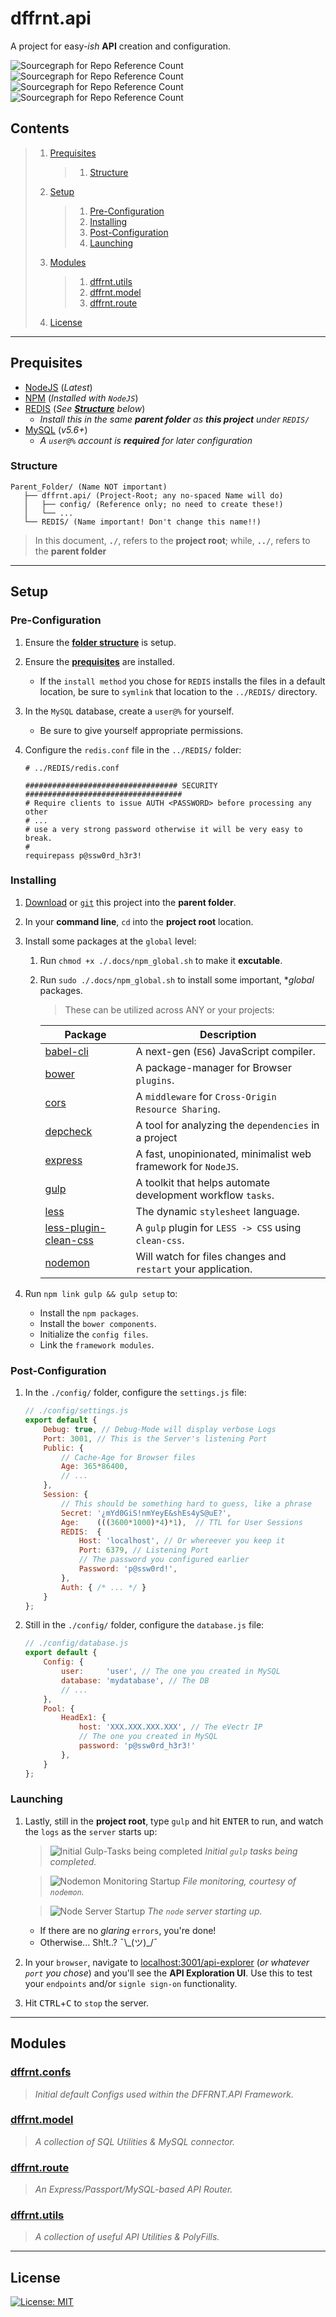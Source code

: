 # dffrnt.api
A project for easy-_ish_ **API** creation and configuration.

![Sourcegraph for Repo Reference Count](https://img.shields.io/badge/latest-v3.0.9-blue.svg?longCache=true)
![Sourcegraph for Repo Reference Count](https://img.shields.io/badge/node-%3E=v10.16.2-lightgrey.svg?longCache=true)
![Sourcegraph for Repo Reference Count](https://img.shields.io/badge/npm-%3E=v6.9.0-lightgrey.svg?longCache=true)
![Sourcegraph for Repo Reference Count](https://img.shields.io/badge/mysql-%3E=v5.6.0-lightgrey.svg?longCache=true)

## Contents

> 1. [Prequisites](#prequisites)
>    > 1. [Structure](#structure)
> 1. [Setup](#setup)
>    > 1. [Pre-Configuration](#pre-configuration)
>    > 1. [Installing](#installing)
>    > 1. [Post-Configuration](#post-configuration)
>    > 1. [Launching](#launching)
> 1. [Modules](#modules)
>    > 1. [dffrnt.utils](#dffrntutils)
>    > 1. [dffrnt.model](#dffrntmodel)
>    > 1. [dffrnt.route](#dffrntroute)
> 1. [License](#license)

---
## Prequisites
* [NodeJS](https://nodejs.org/en/) (_Latest_)
* [NPM](https://nodejs.org/en/) (_Installed with `NodeJS`_)
* [REDIS](https://redis.io/download) (_See **[Structure](#structure)** below_)
   * _Install this in the same **parent folder** as **this project** under `REDIS/`_
* [MySQL](https://dev.mysql.com/downloads/mysql/) (_v5.6+_)
   * _A `user@%` account is **required** for later configuration_

### Structure

```
Parent_Folder/ (Name NOT important)
   ├── dffrnt.api/ (Project-Root; any no-spaced Name will do)
   │   ├── config/ (Reference only; no need to create these!)
   │   └── ...
   └── REDIS/ (Name important! Don't change this name!!)
```

> In this document, **`./`**, refers to the **project root**; while, **`../`**, refers to the **parent folder**

---
## Setup

### Pre-Configuration
1. Ensure the **[folder structure](#structure)** is setup.
1. Ensure the **[prequisites](#prequisites)** are installed.
   * If the `install method` you chose for `REDIS` installs the files in a default location, be sure to `symlink` that location to the `../REDIS/` directory.
1. In the `MySQL` database, create a `user@%` for yourself.
   * Be sure to give yourself appropriate permissions.
1. Configure the `redis.conf` file in the `../REDIS/` folder:

   ```apacheconf
   # ../REDIS/redis.conf

   ################################## SECURITY ###################################
   # Require clients to issue AUTH <PASSWORD> before processing any other
   # ...
   # use a very strong password otherwise it will be very easy to break.
   #
   requirepass p@ssw0rd_h3r3!
   ```

### Installing
1. [Download](https://github.com/DFFR-NT/dffrnt.api/archive/master.zip) or [`git`](https://github.com/DFFR-NT/dffrnt.api.git) this project into the **parent folder**.
1. In your **command line**, `cd` into the **project root** location.
1. Install some packages at the `global` level:
   1. Run `chmod +x ./.docs/npm_global.sh` to make it **excutable**.
   1. Run `sudo ./.docs/npm_global.sh` to install some important, **global* packages.
      > These can be utilized across ANY or your projects:
       
      | Package | Description |
      | --- | --- |
      | [babel-cli](https://www.npmjs.com/package/babel-cli) | A next-gen (`ES6`) JavaScript compiler. |
      | [bower](https://www.npmjs.com/package/bower) | A package-manager for Browser `plugins`. |
      | [cors](https://www.npmjs.com/package/cors) | A `middleware` for `Cross-Origin Resource Sharing`. |
      | [depcheck](https://www.npmjs.com/package/depcheck) | A tool for analyzing the `dependencies` in a project |
      | [express](https://www.npmjs.com/package/express) | A fast, unopinionated, minimalist web framework for `NodeJS`. |
      | [gulp](https://www.npmjs.com/package/gulp) | A toolkit that helps automate development workflow `tasks`. |
      | [less](https://www.npmjs.com/package/less) | The dynamic `stylesheet` language. |
      | [less-plugin-clean-css](https://www.npmjs.com/package/less-plugin-clean-css) | A `gulp` plugin for `LESS -> CSS` using `clean-css`. |
      | [nodemon](https://www.npmjs.com/package/nodemon) | Will watch for files changes and `restart` your application. |

1. Run `npm link gulp && gulp setup` to:
   * Install the `npm packages`.
   * Install the `bower components`.
   * Initialize the `config files`.
   * Link the `framework modules`.

### Post-Configuration
1. In the `./config/` folder, configure the `settings.js` file:

   ```javascript
   // ./config/settings.js 
   export default {
       Debug: true, // Debug‑Mode will display verbose Logs
       Port: 3001, // This is the Server's listening Port
       Public: {
           // Cache‑Age for Browser files
           Age: 365*86400, 
           // ...
       },
       Session: {
           // This should be something hard to guess, like a phrase
           Secret: '¿mYd0GiS!nmYeyE&shEs4yS@uE?',
           Age:    (((3600*1000)*4)*1),  // TTL for User Sessions
           REDIS:  {
               Host: 'localhost', // Or whereever you keep it
               Port: 6379, // Listening Port
               // The password you configured earlier
               Password: 'p@ssw0rd!',
           },
           Auth: { /* ... */ }
       }
   };
   ```
1. Still in the `./config/` folder, configure the `database.js` file:
   
   ```javascript
   // ./config/database.js
   export default {
       Config: {
           user:     'user', // The one you created in MySQL
           database: 'mydatabase', // The DB
           // ...
       },
       Pool: {
           HeadEx1: {
               host: 'XXX.XXX.XXX.XXX', // The eVectr IP
               // The one you created in MySQL 
               password: 'p@ssw0rd_h3r3!' 
           },
       }
   };
   ```

### Launching
1. Lastly, still in the **project root**, type `gulp` and hit <kbd>ENTER</kbd> to run, and watch the `logs` as the `server` starts up:

   > ![Initial Gulp-Tasks being completed](.docs/images/2.4.1_gulp-tasks.png?raw=true)
   > _Initial `gulp` tasks being completed._
   
   > ![Nodemon Monitoring Startup](.docs/images/2.4.2_nmon-start.png?raw=true)
   > _File monitoring, courtesy of `nodemon`._
   
   > ![Node Server Startup](.docs/images/2.4.3_node-start.png?raw=true)
   > _The `node` server starting up._
   
   * If there are no _glaring_ `errors`, you're done!
   * Otherwise... Sh!t..? ¯\\_(ツ)\_/¯
1. In your `browser`, navigate to [localhost:3001/api-explorer](http://localhost:3001/api-explorer) (_or whatever `port` you chose_) and you'll see the **API Exploration UI**. Use this to test your `endpoints` and/or `signle sign-on` functionality.
1. Hit <kbd>CTRL</kbd>+<kbd>C</kbd> to `stop` the server.

---
## Modules

### [dffrnt.confs](https://github.com/DFFR-NT/dffrnt.confs#readme)
> _Initial default Configs used within the DFFRNT.API Framework._

### [dffrnt.model](https://github.com/DFFR-NT/dffrnt.model#readme)
> _A collection of SQL Utilities & MySQL connector._

### [dffrnt.route](https://github.com/DFFR-NT/dffrnt.route#readme)
> _An Express/Passport/MySQL-based API Router._

### [dffrnt.utils](https://github.com/DFFR-NT/dffrnt.utils#readme)
> _A collection of useful API Utilities & PolyFills._

---
## License 

[![License: MIT](https://img.shields.io/badge/License-MIT-yellow.svg)](https://opensource.org/licenses/MIT)
